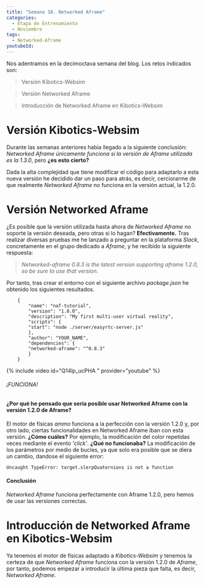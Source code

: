 ```yaml
---
title: "Semana 18. Networked Aframe"
categories:
  - Etapa de Entrenamiento
  - Noviembre
tags:
  - Networked-Aframe
youtubeId: 
---
```



Nos adentramos en la decimoctava semana del blog. Los retos indicados son:

> Versión Kibotics-Websim

> Versión Networked Aframe

> Introducción de Networked Aframe en Kibotics-Websim

# Versión Kibotics-Websim

Durante las semanas anteriores habia llegado a la siguiente conclusión: *Networked Aframe únicamente funciona si la versión de Aframe utilizada es la 1.3.0*, pero **¿es esto cierto?** 

Dada la alta complejidad que tiene modificar el código para adaptarlo a esta nueva versión he decidido dar un paso para atrás, es decir, cerciorarme de que realmente *Networked Aframe* no funciona en la versión actual, la 1.2.0.

# Versión Networked Aframe

¿Es posible que la versión utilizada hasta ahora de *Networked Aframe* no soporte la versión deseada, pero otras si lo hagan? **Efectivamente.** Tras realizar diversas pruebas me he lanzado a preguntar en la plataforma *Slack*, concretamente en el grupo dedicado a *Aframe*, y he recibido la siguiente respuesta: 

> *Networked-aframe 0.8.3 is the latest version supporting aframe 1.2.0, so be sure to use that version.*

Por tanto, tras crear el entorno con el siguiente archivo *package.json* he obtenido los siguientes resultados.

        {
            "name": "naf-tutorial",
            "version": "1.0.0",
            "description": "My first multi-user virtual reality",
            "scripts": {
            "start": "node ./server/easyrtc-server.js"
            },
            "author": "YOUR_NAME",
            "dependencies": {
            "networked-aframe": "^0.8.3"
            }
        }

{% include video id="Q14lp_ucPHA  " provider="youtube" %}

###### ¡FUNCIONA!

#### ¿Por qué he pensado que sería posible usar Networked Aframe con la versión 1.2.0 de Aframe? 

El motor de físicas *ammo* funciona a la perfección con la versión 1.2.0 y, por otro lado, ciertas funcionalidades en Networked Aframe iban con esta versión. **¿Cómo cuáles?** Por ejemplo, la modificación del color repetidas veces mediante el evento *'click'*. **¿Qué no funcionaba?** La modificación de los parámetros por medio de bucles, ya que solo era posible que se diera un cambio, dandose el siguiente error: 

    Uncaught TypeError: target.slerpQuaternions is not a function

#### Conclusión 

*Networked Aframe* funciona perfectamente con Aframe 1.2.0, pero hemos de usar las versiones correctas.

# Introducción de Networked Aframe en Kibotics-Websim

Ya tenemos el motor de físicas adaptado a *Kibotics-Websim* y tenemos la certeza de que *Networked Aframe* funciona con la versión 1.2.0 de *Aframe*, por tanto, podemos empezar a introducir la última pieza que falta, es decir, *Networked Aframe*. 